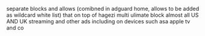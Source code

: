 separate blocks and allows (comibned in adguard home, allows to be added as wildcard white list) that on top of hagezi multi ulimate block almost all US AND UK streaming and other ads including on devices such asa apple tv and co
